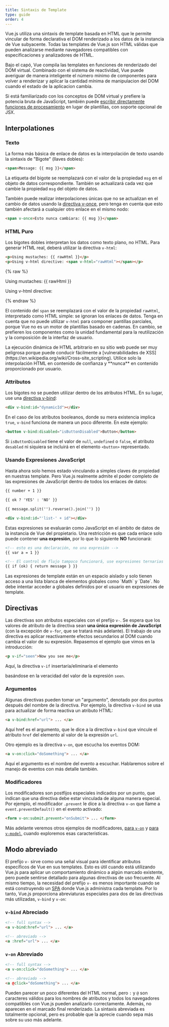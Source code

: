 ```yaml
---
title: Sintaxis de Template
type: guide
order: 4
---
```


Vue.js utiliza una sintaxis de template basada en HTML que le permite vincular de forma declarativa el DOM renderizado a los datos de la instancia de Vue subyacente. Todas las templates de Vue.js son HTML válidas que pueden analizarse mediante navegadores compatibles con especificaciones y analizadores de HTML.

Bajo el capó, Vue compila las templates en funciones de renderizado del DOM virtual. Combinado con el sistema de reactividad, Vue puede averiguar de manera inteligente el número mínimo de componentes para volver a renderizar y aplicar la cantidad mínima de manipulacion del DOM cuando el estado de la aplicacion cambia.

Si está familiarizado con los conceptos de DOM virtual y prefiere la potencia bruta de JavaScript, también puede [escribir directamente funciones de procesamiento](render-function.html) en lugar de plantillas, con soporte opcional de JSX.

## Interpolationes

### Texto

La forma más básica de enlace de datos es la interpolación de texto usando la sintaxis de "Bigote" (llaves dobles):

``` html
<span>Message: {{ msg }}</span>
```

La etiqueta del bigote se reemplazará con el valor de la propiedad `msg` en el objeto de datos correspondiente. También se actualizará cada vez que cambie la propiedad `msg` del objeto de datos.

También puede realizar interpolaciones únicas que no se actualizan en el cambio de datos usando la [directiva v-once](../api/#v-once), pero tenga en cuenta que esto también afectará a cualquier otro enlace en el mismo nodo:

``` html
<span v-once>Esto nunca cambiara: {{ msg }}</span>
```

### HTML Puro

Los bigotes dobles interpretan los datos como texto plano, no HTML. Para generar HTML real, deberá utilizar la directiva `v-html`:

``` html
<p>Using mustaches: {{ rawHtml }}</p>
<p>Using v-html directive: <span v-html="rawHtml"></span></p>
```

{% raw %}
<div id="example1" class="demo">
  <p>Using mustaches: {{ rawHtml }}</p>
  <p>Using v-html directive: <span v-html="rawHtml"></span></p>
</div>
<script>
new Vue({
  el: '#example1',
  data: function () {
  	return {
  	  rawHtml: '<span style="color: red">This should be red.</span>'
  	}
  }
})
</script>
{% endraw %}

El contenido del `span` se reemplazará con el valor de la propiedad `rawHtml`, interpretado como HTML simple: se ignoran los enlaces de datos. Tenga en cuenta que no puede utilizar `v-html` para componer pantillas parciales, porque Vue no es un motor de plantillas basado en cadenas. En cambio, se prefieren los componentes como la unidad fundamental para la reutilización y la composición de la interfaz de usuario.

<p class="tip">La ejecución dinámica de HTML arbitrario en su sitio web puede ser muy peligrosa porque puede conducir fácilmente a [vulnerabilidades de XSS](https://en.wikipedia.org/wiki/Cross-site_scripting). Utilice solo la interpolación HTML en contenido de confianza y **nunca** en contenido proporcionado por usuario.</p>

### Attributos

Los bigotes no se pueden utilizar dentro de los atributos HTML. En su lugar, use una [directiva v-bind](../api/#v-bind):

``` html
<div v-bind:id="dynamicId"></div>
```

En el caso de los atributos booleanos, donde su mera existencia implica `true`, `v-bind` funciona de manera un poco diferente. En este ejemplo:

``` html
<button v-bind:disabled="isButtonDisabled">Button</button>
```

Si `isButtonDisabled` tiene el valor de `null`, `undefined` o `false`, el atributo `desabled` ni siquiera se incluirá en el elemento `<button>` representado.

### Usando Expresiones JavaScript 

Hasta ahora solo hemos estado vinculando a simples claves de propiedad en nuestras template. Pero Vue.js realmente admite el poder completo de las expresiones de JavaScript dentro de todos los enlaces de datos:

``` html
{{ number + 1 }}

{{ ok ? 'YES' : 'NO' }}

{{ message.split('').reverse().join('') }}

<div v-bind:id="'list-' + id"></div>
```

Estas expresiones se evaluarán como JavaScript en el ámbito de datos de la instancia de Vue del propietario. Una restricción es que cada enlace solo puede contener **una expresión**, por lo que lo siguiente **NO** funcionará:

``` html
<!-- esto es una declaración, no una expresión -->
{{ var a = 1 }}

<!-- El control de flujo tampoco funcionará, use expresiones ternarias -->
{{ if (ok) { return message } }}
```

<p class="tip">Las expresiones de template están en un espacio aislado y solo tienen acceso a una lista blanca de elementos globales como `Math` y `Date`. No debe intentar acceder a globales definidos por el usuario en expresiones de template.</p>

## Directivas

Las directivas son atributos especiales con el prefijo `v-`. Se espera que los valores de atributo de la directiva sean **una única expresión de JavaScript** (con la excepción de `v-for`, que se tratará más adelante). El trabajo de una directiva es aplicar reactivamente efectos secundarios al DOM cuando cambia el valor de su expresión. Repasemos el ejemplo que vimos en la introducción:

``` html
<p v-if="seen">Now you see me</p>
```
Aquí, la directiva `v-if` insertaría/eliminaría el elemento <p> basándose en la veracidad del valor de la expresión `seen`.

### Argumentos

Algunas directivas pueden tomar un "argumento", denotado por dos puntos después del nombre de la directiva. Por ejemplo, la directiva `v-bind` se usa para actualizar de forma reactiva un atributo HTML:

``` html
<a v-bind:href="url"> ... </a>
```

Aquí href es el argumento, que le dice a la directiva `v-bind` que vincule el atributo `href` del elemento al valor de la expresión `url`.

Otro ejemplo es la directiva `v-on`, que escucha los eventos DOM:

``` html
<a v-on:click="doSomething"> ... </a>
```

Aquí el argumento es el nombre del evento a escuchar. Hablaremos sobre el manejo de eventos con más detalle también.

### Modificadores

Los modificadores son postfijos especiales indicados por un punto, que indican que una directiva debe estar vinculada de alguna manera especial. Por ejemplo, el modificador `.prevent` le dice a la directiva `v-on` que llame a `event.preventDefault()` en el evento activado:

``` html
<form v-on:submit.prevent="onSubmit"> ... </form>
```

Más adelante veremos otros ejemplos de modificadores, [para `v-on`](events.html#Modificadores-de-eventos) y [para `v-model`](forms.html#Modificadores), cuando exploremos esas características.

## Modo abreviado

El prefijo `v-` sirve como una señal visual para identificar atributos específicos de Vue en sus templates. Esto es útil cuando está utilizando Vue.js para aplicar un comportamiento dinámico a algún marcado existente, pero puede sentirse detallado para algunas directivas de uso frecuente. Al mismo tiempo, la necesidad del prefijo `v-` es menos importante cuando se está construyendo un [SPA](https://en.wikipedia.org/wiki/Single-page_application) donde Vue.js administra cada template. Por lo tanto, Vue.js proporciona abreviaturas especiales para dos de las directivas más utilizadas, `v-bind` y `v-on`:

### `v-bind` Abreciado

``` html
<!-- full syntax -->
<a v-bind:href="url"> ... </a>

<!-- abreviado -->
<a :href="url"> ... </a>
```

### `v-on` Abreviado

``` html
<!-- full syntax -->
<a v-on:click="doSomething"> ... </a>

<!-- abreviado -->
<a @click="doSomething"> ... </a>
```

Pueden parecer un poco diferentes del HTML normal, pero `:` y `@` son caracteres válidos para los nombres de atributos y todos los navegadores compatibles con Vue.js pueden analizarlo correctamente. Además, no aparecen en el marcado final renderizado. La sintaxis abreviada es totalmente opcional, pero es probable que la aprecie cuando sepa más sobre su uso más adelante.
